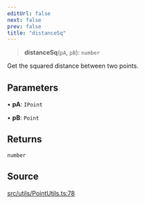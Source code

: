 ```yaml
---
editUrl: false
next: false
prev: false
title: "distanceSq"
---
```


> **distanceSq**(`pA`, `pB`): `number`

Get the squared distance between two points.

## Parameters

• **pA**: `IPoint`

• **pB**: `Point`

## Returns

`number`

## Source

[src/utils/PointUtils.ts:78](https://github.com/relishinc/dill-pixel/blob/10f512f7f577ca5e74162827f11215b28df5ca97/src/utils/PointUtils.ts#L78)
